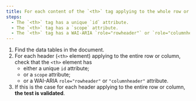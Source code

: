 ```yaml
---
title: For each content of the `<th>` tag applying to the whole row or column, does the `<th>` tag respect one of these conditions (excluding special cases)?
steps:
  - The `<th>` tag has a unique `id` attribute.
  - The `<th>` tag has a `scope` attribute.
  - The `<th>` tag has a WAI-ARIA `role="rowheader"` or `role="columnheader"` attribute.
---
```


1. Find the data tables in the document.
2. For each header (`<th>` element) applying to the entire row or column, check that the `<th>` element has
   - either a unique `id` attribute;
   - or a `scope` attribute;
   - or a WAI-ARIA `role="rowheader"` or `"columnheader"` attribute.
3. If this is the case for each header applying to the entire row or column, **the test is validated**.
